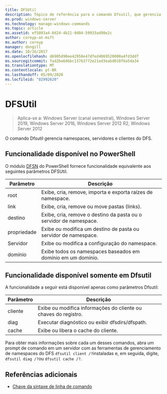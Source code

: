 ```yaml
---
title: DFSUtil
description: Tópico de referência para o comando Dfsutil, que gerencia namespaces do DFS, servidores e clientes.
ms.prod: windows-server
ms.technology: manage-windows-commands
ms.topic: article
ms.assetid: ef5093a4-0d24-4b21-9d04-59933ad98e2c
author: coreyp-at-msft
ms.author: coreyp
manager: dongill
ms.date: 10/16/2017
ms.openlocfilehash: d6905d90ee42958e47dfed4869520000a4fd3ddf
ms.sourcegitcommit: fad2ba64bbc13763772e21ed3eabd010f6a5da34
ms.translationtype: MT
ms.contentlocale: pt-BR
ms.lasthandoff: 05/09/2020
ms.locfileid: "82992620"
---
```

# <a name="dfsutil"></a>DFSUtil

> Aplica-se a: Windows Server (canal semestral), Windows Server 2019, Windows Server 2016, Windows Server 2012 R2, Windows Server 2012

O comando Dfsutil gerencia namespaces, servidores e clientes do DFS.

## <a name="functionality-available-in-powershell"></a>Funcionalidade disponível no PowerShell

O módulo [DFSN](https://docs.microsoft.com/powershell/module/dfsn/?view=win10-ps) do PowerShell fornece funcionalidade equivalente aos seguintes parâmetros DFSUtil.

| Parâmetro | Descrição |
| --------- | ----------- |
| root | Exibe, cria, remove, importa e exporta raízes de namespace. |
| link | Exibe, cria, remove ou move pastas (links). |
| destino | Exibe, cria, remove o destino da pasta ou o servidor de namespace. |
| propriedade | Exibe ou modifica um destino de pasta ou servidor de namespace. |
| Servidor | Exibe ou modifica a configuração do namespace. |
| domínio | Exibe todos os namespaces baseados em domínio em um domínio. |

## <a name="functionality-available-only-in-dfsutil"></a>Funcionalidade disponível somente em Dfsutil

A funcionalidade a seguir está disponível apenas como parâmetros Dfsutil:

| Parâmetro | Descrição |
| --------- | ----------- |
| cliente | Exibe ou modifica informações do cliente ou chaves do registro. |
| diag | Executar diagnóstico ou exibir dfsdirs/dfspath. |
| cache | Exibe ou libera o cache do cliente. |

Para obter mais informações sobre cada um desses comandos, abra um prompt de comando em um servidor com as ferramentas de gerenciamento de namespaces do DFS `dfsutil client /?`instaladas e, em seguida, digite, `dfsutil diag /?`ou `dfsutil cache /?`.

## <a name="additional-references"></a>Referências adicionais

- [Chave da sintaxe de linha de comando](command-line-syntax-key.md)